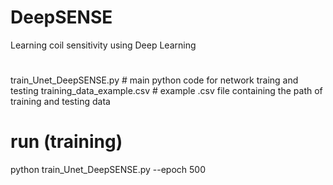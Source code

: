 # DeepSENSE
Learning coil sensitivity using Deep Learning
# 
train_Unet_DeepSENSE.py          # main python code for network traing and testing
training_data_example.csv           # example .csv file containing the path of training and testing data
# run (training)
python train_Unet_DeepSENSE.py --epoch 500
